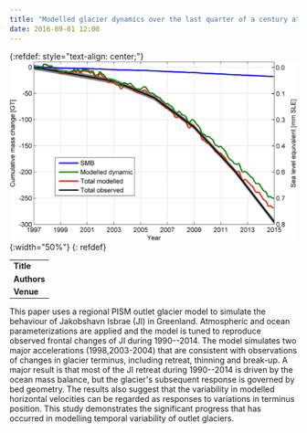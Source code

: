 ```yaml
---
title: "Modelled glacier dynamics over the last quarter of a century at Jakobshavn Isbræ"
date: 2016-09-01 12:00
---
```


{:refdef: style="text-align: center;"}
![](/img/applications/muresanetal2016.png){:width="50%"}
{: refdef}


||
|-
| **Title** | [Modelled glacier dynamics over the last quarter of a century at Jakobshavn Isbræ](http://www.the-cryosphere.net/10/639/2016/) |
| **Authors** | [I. S. Muresan](https://www.researchgate.net/profile/Ioana_Muresan5), S. A. Khan and others |
| **Venue** |  [The Cryosphere](http://www.the-cryosphere.net//index.html)  |

This paper uses a regional PISM outlet glacier model to simulate the behaviour of Jakobshavn Isbrae (JI) in Greenland. Atmospheric and ocean parameterizations are applied and the model is tuned to reproduce observed frontal changes of JI during 1990--2014. The model simulates two major accelerations (1998,2003-2004) that are consistent with observations of changes in glacier terminus, including retreat, thinning and break-up. A major result is that most of the JI retreat during 1990--2014 is driven by the ocean mass balance, but the glacier's subsequent response is governed by bed geometry. The results also suggest that the variability in modelled horizontal velocities can be regarded as responses to variations in terminus position. This study demonstrates the significant progress that has occurred in modelling temporal variability of outlet glaciers.


